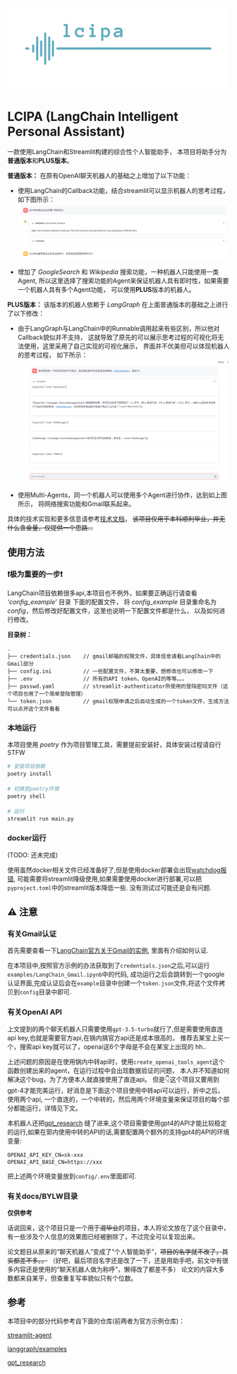 
![logo](docs/imgs/logo_cover_photo_1.png)

# LCIPA (LangChain Intelligent Personal Assistant) 

一款使用LangChain和Streamlit构建的综合性个人智能助手，
本项目将助手分为**普通版本**和**PLUS版本**。

**普通版本：**
在原有OpenAI聊天机器人的基础之上增加了以下功能：
* 使用LangChain的Callback功能，结合streamlit可以显示机器人的思考过程，如下图所示：
![LLMThought](docs/imgs/llmThought.png)

* 增加了 *GoogleSearch* 和 _Wikipedia_ 搜索功能，一种机器人只能使用一类Agent, 
所以这里选择了搜索功能的Agent来保证机器人具有即时性，如果需要一个机器人具有多个Agent功能，
可以使用**PLUS**版本的机器人。

**PLUS版本：**
该版本的机器人依赖于 *LangGraph* 在上面普通版本的基础之上进行了以下修改：
* 由于LangGraph与LangChain中的Runnable调用起来有些区别，所以他对Callback貌似并不支持，
这就导致了原先的可以展示思考过程的可视化将无法使用，这里采用了自己实现的可视化展示，
界面并不优美但可以体现机器人的思考过程， 如下所示：
![MAThought](docs/imgs/maThought.png)

* 使用Multi-Agents，同一个机器人可以使用多个Agent进行协作，达到如上图所示，
将网络搜索功能和Gmail联系起来。

具体的技术实现和更多信息请参考[技术文档](docs/jsyl.md)，
~~该项目仅用于本科顺利毕业，并无什么含金量，仅提供一个思路...~~

## 使用方法

### ❗极为重要的一步❗

LangChain项目依赖很多api,本项目也不例外，如果要正确运行请查看 _‘config_example’_ 目录 下面的配置文件，
将 _config_example_ 目录重命名为 _config_，然后修改好配置文件，这里也说明一下配置文件都是什么，
以及如何进行修改。

**目录树：**

```
.
├── credentials.json    // gmail邮箱的权限文件，具体信息请看LangChain中的Gmail部分
├── config.ini          // 一些配置文件，不算太重要，想修改也可以修改一下
├── .env                // 所有的API token，OpenAI的等等。。。
├── passwd.yaml         // streamlit-authenticator所使用的登陆密码文件（这个项目也用了一个简单登陆管理）
└── token.json          // gmail权限申请之后自动生成的一个token文件，生成方法可以点开这个文件看看
```

### 本地运行

本项目使用 *poetry* 作为项目管理工具，需要提前安装好，具体安装过程请自行STFW

```bash
# 安装项目依赖
poetry install

# 切换至poetry环境
poetry shell

# 运行
streamlit run main.py
```

### docker运行

(TODO: 还未完成)

使用虽然docker相关文件已经准备好了,但是使用docker部署会出现[watchdog报错](https://discuss.streamlit.io/t/watchdog-error-when-running-streamlit-in-docker/26865),
可能需要将streamlit降级使用,如果需要使用docker进行部署,可以把`pyproject.toml`中的streamlit版本降低一些. 没有测试过可能还是会有问题.

## ⚠️ 注意

### 有关Gmail认证

首先需要查看一下[LangChain官方关于Gmail的实例](https://python.langchain.com/v0.1/docs/integrations/toolkits/gmail/),
里面有介绍如何认证.

在本项目中,按照官方示例的办法获取到了`credentials.json`之后,可以运行`examples/LangChain_Gmail.ipynb`中的代码,
成功运行之后会跳转到一个google认证界面,完成认证后会在`example`目录中创建一个`token.json`文件,将这个文件拷贝到`config`目录中即可.

### 有关OpenAI API

上文提到的两个聊天机器人只需要使用`gpt-3.5-turbo`就行了,但是需要使用直连api key,也就是需要官方api,在锅内搞官方api还是成本很高的，
推荐去某宝上买一个，搜索api key就可以了，openai这6个字母是不会在某宝上出现的 hh..

上述问题的原因是在使用锅内中转api时，使用`create_openai_tools_agent`这个函数创建出来的agent，在运行过程中会出现数据验证的问题，
本人并不知道如何解决这个bug，为了方便本人就直接使用了直连api。
但是👇这个项目又要用到gpt-4才能完美运行，好消息是下面这个项目使用中转api可以运行，折中之后，使用两个api, 
一个直连的，一个中转的，然后用两个环境变量来保证项目的每个部分都能运行，详情见下文。

本机器人还把[gpt_research](https://github.com/assafelovic/gpt-researcher/tree/master/multi_agents)
缝了进来,这个项目需要使用gpt4的API才能比较稳定的运行,如果在郭内使用中转的API的话,需要配置两个额外的支持gpt4的API的环境变量:

```
OPENAI_API_KEY_CN=sk-xxx
OPENAI_API_BASE_CN=https://xxx
```

把上述两个环境变量放到`config/.env`里面即可.

### 有关docs/BYLW目录

**仅供参考**

话说回来，这个项目只是一个用于~~混毕业~~的项目，本人将论文放在了这个目录中，有一些涉及个人信息的效果图已经被删除了，不过完全可以复现出来。

论文题目从原来的“聊天机器人”变成了“个人智能助手”，~~项目的名字就不改了，其实都差不多。。~~ 
（好吧，最后项目名字还是改了一下，还是用助手吧，前文中有很多内容还是使用的“聊天机器人做为称呼”，懒得改了都差不多）
论文的内容大多数都来自某乎，但查重复写率貌似只有个位数。

## 参考

本项目中的部分代码参考自下面的仓库(前两者为官方示例仓库)：

[streamlit-agent](https://github.com/langchain-ai/streamlit-agent)

[langgraph/examples](https://github.com/langchain-ai/langgraph/tree/main/examples/multi_agent)

[gpt_research](https://github.com/assafelovic/gpt-researcher/tree/master/multi_agents)
